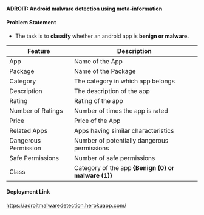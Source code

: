
#### **ADROIT: Android malware detection using meta-information**

#### **Problem Statement**

- The task is to **classify** whether an android app is **benign or malware.**


|Feature               |Description                               |
|----------------------|------------------------------------------|
|App                   |Name of the App                           |
|Package               |Name of the Package                       |
|Category              |The category in which app belongs         |
|Description           |The description of the app                |
|Rating                |Rating of the app                         |
|Number of Ratings     |Number of times the app is rated          |
|Price                 |Price of the App                          |
|Related Apps          |Apps having similar characteristics       |
|Dangerous Permission  |Number of potentially dangerous permissions|
|Safe Permissions      |Number of safe permissions                 |
|Class                 |Category of the app **{Benign (0) or malware (1)}**|


#### **Deployment Link**

https://adroitmalwaredetection.herokuapp.com/

